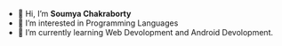 - 👋 Hi, I’m <b>Soumya Chakraborty</b>
- 👀 I’m interested in Programming Languages
- 🌱 I’m currently learning Web Devolopment and Android Devolopment.
<!---
SoumyaOk4-4/SoumyaOk4-4 is a ✨ special ✨ repository because its `README.md` (this file) appears on your GitHub profile.
You can click the Preview link to take a look at your changes.
--->
